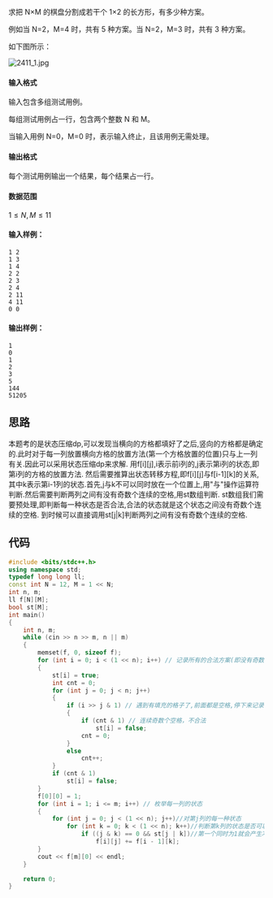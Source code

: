 求把 N×M 的棋盘分割成若干个 1×2 的长方形，有多少种方案。

例如当 N=2，M=4 时，共有 5 种方案。当 N=2，M=3 时，共有 3 种方案。

如下图所示：

![2411\_1.jpg](https://cdn.acwing.com/media/article/image/2019/01/26/19_4dd1644c20-2411_1.jpg)

#### 输入格式

输入包含多组测试用例。

每组测试用例占一行，包含两个整数 N 和 M。

当输入用例 N=0，M=0 时，表示输入终止，且该用例无需处理。

#### 输出格式

每个测试用例输出一个结果，每个结果占一行。

#### 数据范围

$1 \leq N,M \leq 11$ 

#### 输入样例：
```
1 2
1 3
1 4
2 2
2 3
2 4
2 11
4 11
0 0
```

#### 输出样例：

```
1
0
1
2
3
5
144
51205
```
## 思路
本题考的是状态压缩dp,可以发现当横向的方格都填好了之后,竖向的方格都是确定的.此时对于每一列放置横向方格的放置方法(第一个方格放置的位置)只与上一列有关.因此可以采用状态压缩dp来求解.
用f[i][j],i表示前i列的,j表示第i列的状态,即第i列的方格的放置方法.
然后需要推算出状态转移方程,即f[i][j]与f[i-1][k]的关系,其中k表示第i-1列的状态.首先,j与k不可以同时放在一个位置上,用"与"操作运算符判断.然后需要判断两列之间有没有奇数个连续的空格,用st数组判断.
st数组我们需要预处理,即判断每一种状态是否合法,合法的状态就是这个状态之间没有奇数个连续的空格.
到时候可以直接调用st[j|k]判断两列之间有没有奇数个连续的空格.

## 代码
```cpp
#include <bits/stdc++.h>
using namespace std;
typedef long long ll;
const int N = 12, M = 1 << N;
int n, m;
ll f[N][M];
bool st[M];
int main()
{
    int n, m;
    while (cin >> n >> m, n || m)
    {
        memset(f, 0, sizeof f);
        for (int i = 0; i < (1 << n); i++) // 记录所有的合法方案(即没有奇数个连续的空格)
        {
            st[i] = true;
            int cnt = 0;
            for (int j = 0; j < n; j++)
            {
                if (i >> j & 1) // 遇到有填充的格子了,前面都是空格,停下来记录个数,判断是否为奇数
                {
                    if (cnt & 1) // 连续奇数个空格，不合法
                        st[i] = false;
                    cnt = 0;
                }
                else
                    cnt++;
            }
            if (cnt & 1)
                st[i] = false;
        }
        f[0][0] = 1;
        for (int i = 1; i <= m; i++) // 枚举每一列的状态
        {
            for (int j = 0; j < (1 << n); j++)//对第j列的每一种状态
                for (int k = 0; k < (1 << n); k++)//判断第k列的状态是否可以和第j列连起来
                    if ((j & k) == 0 && st[j | k])//第一个同时为1就会产生冲突,第二个看看两列之间有没有奇数个连续的空格
                        f[i][j] += f[i - 1][k];
        }
        cout << f[m][0] << endl;
    }

    return 0;
}
```
